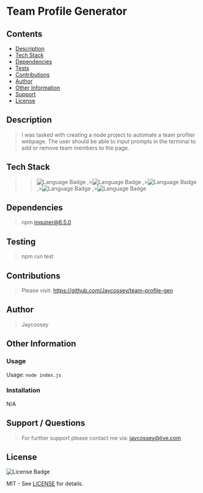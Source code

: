 # Team Profile Generator

## Contents

- [Description](#Description)
- [Tech Stack](#TechStack)
- [Dependencies](#Dependencies)
- [Tests](#Testing)
- [Contributions](#Contributions)
- [Author](#Author)
- [Other Information](#Info)
- [Support](#Contact)
- [License](#License)

## Description

<a name="Description"></a>
> I was tasked with creating a node project to automate a team profiler webpage. The user should be able to input prompts in the terminal to add or remove team members to the page. 

## Tech Stack

<a name="TechStack"></a>
> >![Language Badge](https://img.shields.io/badge/Language-HTML-green)
,>![Language Badge](https://img.shields.io/badge/Language-CSS-green)
,>![Language Badge](https://img.shields.io/badge/Language-JavaScript-green)
,>![Language Badge](https://img.shields.io/badge/Language-NodeJS-green)
,>![Language Badge](https://img.shields.io/badge/Language-npm-green)


## Dependencies

<a name="Dependencies"></a>
> npm inquirer@6.5.0

## Testing

<a name="Testing"></a>
> npm run test

## Contributions

<a name="Contributions"></a>
> Please visit: https://github.com/Jaycossey/team-profile-gen

## Author

<a name="Author"></a>
> Jaycossey

## Other Information

<a name="Info"></a>
> 

### Usage
Usage: `node index.js`
### Installation
N/A

## Support / Questions

<a name="Contact"></a>
> For further support please contact me via: jaycossey@live.com

## License

<a name="License"></a>
![License Badge](https://img.shields.io/badge/License-MIT-purple)


MIT - See <a href="./LICENSE">LICENSE</a> for details.
    
